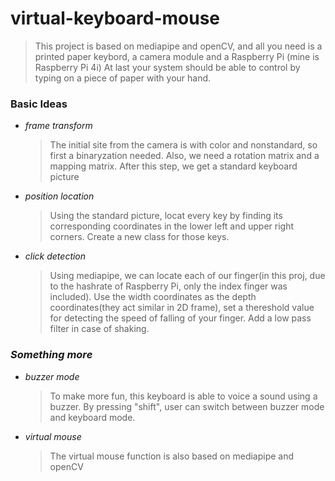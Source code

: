 # virtual-keyboard-mouse

> This project is based on mediapipe and openCV, and all you need is a printed paper keybord, a camera module and a Raspberry Pi (mine is Raspberry Pi 4i)
> At last your system should be able to control by typing on a piece of paper with your hand.


### Basic Ideas
- *frame transform*
  > The initial site from the camera is with color and nonstandard, so first a binaryzation needed. Also, we need a rotation matrix and a mapping matrix.
  > After this step, we get a standard keyboard picture

- *position location*
  > Using the standard picture, locat every key by finding its corresponding coordinates in the lower left and upper right corners.
  > Create a new class for those keys.

- *click detection*
  > Using mediapipe, we can locate each of our finger(in this proj, due to the hashrate of Raspberry Pi, only the index finger was included).
  > Use the width coordinates as the depth coordinates(they act similar in 2D frame), set a thereshold value for detecting the speed of falling of your finger.
  > Add a low pass filter in case of shaking.

### *Something more*
- *buzzer mode*
  > To make more fun, this keyboard is able to voice a sound using a buzzer. By pressing "shift", user can switch between buzzer mode and keyboard mode.
- *virtual mouse*
  > The virtual mouse function is also based on mediapipe and openCV
